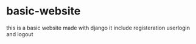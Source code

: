# basic-website
this is a basic website made with django it include registeration userlogin and logout
